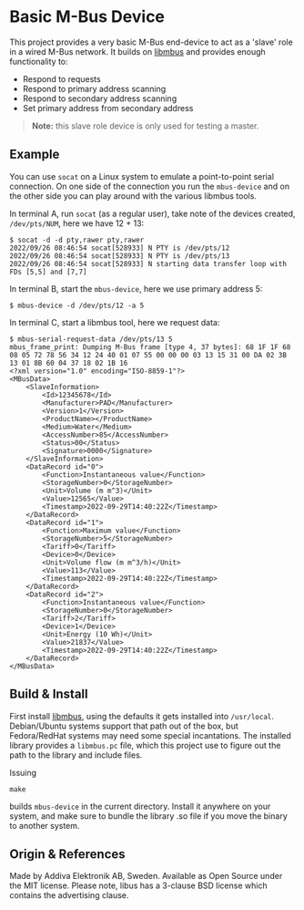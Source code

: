 Basic M-Bus Device
==================

This project provides a very basic M-Bus end-device to act as a 'slave'
role in a wired M-Bus network.  It builds on [libmbus][1] and provides
enough functionality to:

 - Respond to requests
 - Respond to primary address scanning
 - Respond to secondary address scanning
 - Set primary address from secondary address

> **Note:** this slave role device is only used for testing a master.


Example
-------

You can use `socat` on a Linux system to emulate a point-to-point serial
connection.  On one side of the connection you run the `mbus-device` and
on the other side you can play around with the various libmbus tools.

In terminal A, run `socat` (as a regular user), take note of the devices
created, `/dev/pts/NUM`, here we have 12 + 13:

    $ socat -d -d pty,rawer pty,rawer
    2022/09/26 08:46:54 socat[528933] N PTY is /dev/pts/12
    2022/09/26 08:46:54 socat[528933] N PTY is /dev/pts/13
    2022/09/26 08:46:54 socat[528933] N starting data transfer loop with FDs [5,5] and [7,7]

In terminal B, start the `mbus-device`, here we use primary address 5:

    $ mbus-device -d /dev/pts/12 -a 5

In terminal C, start a libmbus tool, here we request data:

    $ mbus-serial-request-data /dev/pts/13 5
    mbus_frame_print: Dumping M-Bus frame [type 4, 37 bytes]: 68 1F 1F 68 08 05 72 78 56 34 12 24 40 01 07 55 00 00 00 03 13 15 31 00 DA 02 3B 13 01 8B 60 04 37 18 02 1B 16 
    <?xml version="1.0" encoding="ISO-8859-1"?>
    <MBusData>
        <SlaveInformation>
            <Id>12345678</Id>
            <Manufacturer>PAD</Manufacturer>
            <Version>1</Version>
            <ProductName></ProductName>
            <Medium>Water</Medium>
            <AccessNumber>85</AccessNumber>
            <Status>00</Status>
            <Signature>0000</Signature>
        </SlaveInformation>
        <DataRecord id="0">
            <Function>Instantaneous value</Function>
            <StorageNumber>0</StorageNumber>
            <Unit>Volume (m m^3)</Unit>
            <Value>12565</Value>
            <Timestamp>2022-09-29T14:40:22Z</Timestamp>
        </DataRecord>
        <DataRecord id="1">
            <Function>Maximum value</Function>
            <StorageNumber>5</StorageNumber>
            <Tariff>0</Tariff>
            <Device>0</Device>
            <Unit>Volume flow (m m^3/h)</Unit>
            <Value>113</Value>
            <Timestamp>2022-09-29T14:40:22Z</Timestamp>
        </DataRecord>
        <DataRecord id="2">
            <Function>Instantaneous value</Function>
            <StorageNumber>0</StorageNumber>
            <Tariff>2</Tariff>
            <Device>1</Device>
            <Unit>Energy (10 Wh)</Unit>
            <Value>21837</Value>
            <Timestamp>2022-09-29T14:40:22Z</Timestamp>
        </DataRecord>
    </MBusData>


Build & Install
---------------

First install [libmbus][1], using the defaults it gets installed into
`/usr/local`.  Debian/Ubuntu systems support that path out of the box,
but Fedora/RedHat systems may need some special incantations.  The
installed library provides a `libmbus.pc` file, which this project use
to figure out the path to the library and include files.

Issuing

    make

builds `mbus-device` in the current directory.  Install it anywhere on
your system, and make sure to bundle the library .so file if you move
the binary to another system.


Origin & References
-------------------

Made by Addiva Elektronik AB, Sweden.  Available as Open Source under
the MIT license.  Please note, libus has a 3-clause BSD license which
contains the advertising clause.

[1]: https://github.com/rscada/libmbus
